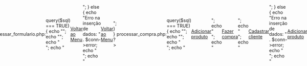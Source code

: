 # trabalhobncodados

ETAPA 01:
1. Modelagem no minimundo do banco, constar pelo menos 3 tabelas relacionadas,
pode ser mais do que 3 tabelas. Nesta etapa será dividido os grupos, escolha do
tema do sistema e apresentação para o professor da proposta do grupo para
validação.
![image](https://github.com/Ericaoliveira12/trabalhobncodados/assets/111866617/e2bf77c6-2888-4cc6-a568-ef100843f711)

ETAPA 02:
2. Construir o Modelo Entidade Relacionamento(MER) com todos os atributos para
cada entidade.
![image](https://github.com/Ericaoliveira12/trabalhobncodados/assets/111866617/ed6cc55f-3bdc-4118-aeb8-ac5d75c1bda1)

ETAPA 03:
3. Construir o Modelo Logico/Relacional do modelo.

Esse código é usado para criar tabelas em um banco de dados relacionado a vendas de CDs. As tabelas são "cd" para armazenar informações sobre os CDs, "cliente" para armazenar informações sobre os clientes, "Compra" para armazenar informações sobre as compras feitas pelos clientes e "cd_cliente" como uma tabela de junção para relacionar os CDs aos clientes. As declarações ALTER TABLE são usadas para adicionar restrições de chave estrangeira às tabelas. Isso garante que as relações entre as tabelas sejam mantidas e que as exclusões em cascata não sejam permitidas.

![image](https://github.com/Ericaoliveira12/trabalhobncodados/assets/111866617/1fb7bcf6-b388-4761-acd5-572c28e02078)

![image](https://github.com/Ericaoliveira12/trabalhobncodados/assets/111866617/e2480c0a-7505-4889-818a-138be8c36e99)

ETAPA 04:
4. Construir as tabelas do banco, definindo os relacionamentos entre elas através de
chaves primarias e estrangeiras.

-- Tabela de Artistas
CREATE TABLE Artistas (
    ArtistaID INT PRIMARY KEY,
    NomeArtista VARCHAR(100)
);

-- Tabela de Álbuns
CREATE TABLE Albuns (
    AlbumID INT PRIMARY KEY,
    NomeAlbum VARCHAR(100),
    ArtistaID INT,
    FOREIGN KEY (ArtistaID) REFERENCES Artistas(ArtistaID)
);

-- Tabela de Canções
CREATE TABLE Cancoes (
    CancaoID INT PRIMARY KEY,
    NomeCancao VARCHAR(100),
    AlbumID INT,
    FOREIGN KEY (AlbumID) REFERENCES Albuns(AlbumID)
);

1. Tabela de Artistas:
   - `ArtistaID` é a chave primária que identifica exclusivamente um artista.
   - `NomeArtista` armazena o nome do artista.

2. Tabela de Álbuns:
   - `AlbumID` é a chave primária que identifica exclusivamente um álbum.
   - `NomeAlbum` armazena o nome do álbum.
   - `ArtistaID` é uma chave estrangeira que se relaciona com a tabela de Artistas, conectando cada álbum a um artista específico.

3. Tabela de Canções:
   - `CancaoID` é a chave primária que identifica exclusivamente uma canção.
   - `NomeCancao` armazena o nome da canção.
   - `AlbumID` é uma chave estrangeira que se relaciona com a tabela de Albuns, conectando cada canção a um álbum específico.

Essas tabelas são um exemplo de um esquema de banco de dados relacionais para armazenar informações sobre artistas, álbuns e canções de música.

Etapa 05:

5. Criar um sistema que alimente o banco inserindo as informações através de uma
interface web com PHP, pode-se utilizar o phpMyadmin para a conexão e definir
pelo menos 10 consultas para o banco, seu sistema também deve ter gráficos
gerados a partir dos dados que estão no banco, com informações que sejam úteis.

processar_formulario.php:

<?php
include("config.php"); // Inclui o arquivo de configuração

if ($_SERVER["REQUEST_METHOD"] == "POST") {
    $titulo = $_POST["titulo"];
    $artista = $_POST["artista"];
    $genero = $_POST["genero"];
    $preco = $_POST["preco"];
    $estoque = $_POST["estoque"];
    $idioma = $_POST["idioma"];

    // Inserção de dados no banco de dados (sem stmt)
    $sql = "INSERT INTO cd (titulo, artista, genero, preco, estoque, idioma) VALUES ('$titulo', '$artista', '$genero', $preco, $estoque, '$idioma')";

    if ($conn->query($sql) === TRUE) {
        echo "<script>alert('Dados Cadastrados')</script>";
        echo "<script>window.location.href = 'http://localhost/loja_cds/index.php'</script>";
        echo "<br>";
        echo "<a href='index.php'>Voltar ao Menu</a>";
        
    } else {
        echo "Erro na inserção de dados: " . $conn->error;
        echo "<br>";
        echo "<a href='index.php'>Voltar ao Menu</a>";

    }
}
?>

processar_compra.php:

<?php
include("config.php"); // Inclui o arquivo de configuração

if ($_SERVER["REQUEST_METHOD"] == "POST") {
    $data = $_POST["data"];
    $cliente = $_POST["cliente"];
    $total = $_POST["total"];
    $produto = $_POST["produto"];
    $totalp = $_POST["totalp"];
    $idioma = $_POST["idioma"];
    
    // Inserção de dados no banco de dados (sem stmt)
    $sql = "INSERT INTO Compra (data, cliente, Total, produto, Totalp, idioma) VALUES ('$data', '$cliente', $total, '$produto', $totalp, '$idioma')";

    if ($conn->query($sql) === TRUE) {
        echo "<script>alert('Compra Cadastrada')</script>";
        echo "<script>window.location.href = 'http://localhost/loja_cds/index.php'</script>";
        echo "<br>";
        echo "<a href='cd.php'>Adicionar produto</a>";
        echo "<br>";
        echo "<a href='compra.php'>Fazer compra</a>";
        echo "<br>";
        echo "<a href='crud.php'>Cadastrar cliente</a>";
    } else {
        echo "Erro na inserção de dados: " . $conn->error;
        echo "<br>";
        echo "<a href='cd.php'>Adicionar produto</a>";
        echo "<br>";
        echo "<a href='compra.php'>Fazer compra</a>";
        echo "<br>";
        echo "<a href='cadastro.php'>Cadastrar cliente</a>";
    }
}
?>

index.php:

<!DOCTYPE html>
<html lang="en">
<head>
    <meta charset="UTF-8">
    <meta name="viewport" content="width=device-width, initial-scale=1.0">
    <link rel="stylesheet" href="style.css">
    <title>Login</title>
</head>
<body>
    <div class="main-login">
        <div class="card-login">
            <img src="https://img.freepik.com/premium-vector/mobile-music-design_25030-2940.jpg" alt="Imagem de fundo" />
             <a class="button" href="cd.php">Cadastrar Produto</a>
             <a class="button" href="crud.php">Cadastrar Cliente</a>
             <a class="button" href="compra.php">Cadastrar Compra</a>
        </div>
    </div>
</body>
</html>


<style>
    body {
    margin: 0;
    display: flex;
    justify-content: center;
    align-items: center;
    height: 100vh;
}

.card-login {
    text-align: center;
    background: #2f2841;
    border-radius: 20px;
    box-shadow: 0px 10px 40px #00000056;
    padding: 30px;
    max-width: 400px;
    width: 100%;
}

img {
    max-width: 100%;<a class="button" href="#">Botão 1</a>
    <a class="button" href="#">Botão 2</a>
    <a class="button" href="#">Botão 3</a>
    flex-direction: column;
    align-items: flex-start;
    justify-content: center;
    margin: 10px;
}

/* Estilos para os botões */
.button {
    display: block; /* Torna os botões elementos de bloco */
    width: 150px;
    margin: 10px 0; /* Adiciona espaçamento vertical entre os botões */
    padding: 10px 20px;
    background-color: #3498db;
    color: #fff;
    border: none;
    border-radius: 5px;
    cursor: pointer;
    font-size: 16px;
    text-align: center;
    text-decoration: none; /* Remove sublinhado em links */
}

.button:hover {
    background-color: #1e70c1;
}



.textfield > input {
    width: 100%;
    border: none;
    border-radius: 10px;
    padding: 15px;
    background: #514869;
    color: #f0ffffde;
    font-size: 12pt;
    box-shadow: 0px 10px 40px #00000056;
    outline: none;
    box-sizing: border-box;
}

.textfield > label {
    color: #f0ffffde;
    margin-bottom: 10px;
}

.textfield > input::placeholder {
    color: #f0ffff94;
}

.btn-login {
    width: 100%;
    padding: 16px 0px;
    margin-top: 40px;
    border: none;
    border-radius: 8px;
}

.custom-button {
    background-color: #3498db;
    color: #fff;
    padding: 10px 20px;
    border: none;
    border-radius: 5px;
    cursor: pointer;
    margin: 5px;
    font-size: 16px;
}

.custom-button:hover {
    background-color: #1e70c1;
}

</style>

Grafico_barra.php:
![image](https://github.com/Ericaoliveira12/trabalhobncodados/assets/111866617/a6aec2dd-28b3-41d8-aefe-b1544312747c)


<!DOCTYPE html>
<html>
  <head>
    <script type="text/javascript" src="https://www.gstatic.com/charts/loader.js"></script>
    <script type="text/javascript">
      google.charts.load('current', {'packages':['bar']});
      google.charts.setOnLoadCallback(drawChart);

      function drawChart() {
        var data = new google.visualization.DataTable();
        data.addColumn('string', 'Produto');
        data.addColumn('number', 'Quantidade Vendida');

        <?php
        include 'config.php';

        $sql = "SELECT produto, SUM(Totalp) AS quantidade_vendida FROM Compra GROUP BY produto ORDER BY quantidade_vendida DESC LIMIT 10";
        $result = mysqli_query($config, $sql);

        while ($row = mysqli_fetch_assoc($result)) {
          $produto = $row['produto'];
          $quantidade = (int)$row['quantidade_vendida'];
          echo "data.addRow(['$produto', $quantidade]);";
        }
        ?>
        
        var options = {
          chart: {
            title: 'Produtos Mais Vendidos',
            subtitle: 'Quantidade Vendida',
          },
          bars: 'horizontal' // Gráfico de barras horizontais
        };

        var chart = new google.charts.Bar(document.getElementById('barchart_material'));

        chart.draw(data, google.charts.Bar.convertOptions(options));
      }
    </script>
  </head>
  <body>
    <div id="barchart_material" style="width: 900px; height: 500px;"></div>
  </body>
</html>


crud.php:
<!DOCTYPE html>
<html lang="en">
<head>
    <meta charset="UTF-8">
    <meta name="viewport" content="width=device-width, initial-scale=1.0">
    <title>Formulário de Cadastro</title>
    <link rel="stylesheet" href="https://maxcdn.bootstrapcdn.com/bootstrap/4.5.2/css/bootstrap.min.css">
</head>
<body>
    <div class="container mt-5">
        <h2>Formulário de Cadastro</h2>
        <form method="post" action="cadastro.php">
            <div class="form-group">
                <label for="nome">Nome:</label>
                <input type="text" class="form-control" id="nome" name="nome" required>
            </div>
            <div class="form-group">
                <label for="endereco">Endereço:</label>
                <input type="text" class="form-control" id="endereco" name="endereco" required>
            </div>
            <div class="form-group">
                <label for="email">Email:</label>
                <input type="email" class="form-control" id="email" name="email" required>
            </div>
            <div class="form-group">
                <label for="telefone">Número de Telefone:</label>
                <input type="tel" class="form-control" id="telefone" name="telefone" required>
            </div>
            <button type="submit" class="btn btn-primary">Enviar</button>
        </form>
    </div>
</body>
</html>

Config.php:

<?php
    $servidor = "localhost";
    $username = "root";
    $password = "";
    $banco = "loja_cds";

    $conn = mysqli_connect($servidor, $username,$password,$banco); 

   /*  if (!$conn){
        echo "Não Conectado";
    }
 
    else {
        echo "Conectado";
    }    
 */

?>

Compra.php:

!DOCTYPE html>
<html lang="en">
<head>
    <meta charset="UTF-8">
    <meta name="viewport" content="width=device-width, initial-scale=1.0">
    <title>Formulário de Conexão ao Banco de Dados</title>
    <!-- Inclua as referências ao Bootstrap CSS -->
    <link rel="stylesheet" href="https://maxcdn.bootstrapcdn.com/bootstrap/4.5.2/css/bootstrap.min.css">
</head>
<body>
    <div class="container">
        <h2>Formulário de Conexão ao Banco de Dados</h2>
        <form action="processar_compra.php" method="post">
            <div class="form-group">
                <label for="data">Data:</label>
                <input type="date" class="form-control" id="data" name="data" required>
            </div>
            <div class="form-group">
                <label for="cliente">Cliente:</label>
                <input type="text" class="form-control" id="cliente" name="cliente" required>
            </div>
            <div class="form-group">
                <label for="produto">Produto:</label>
                <input type="text" class="form-control" id="produto" name="produto" required>
            </div>
            <div class="form-group">
                <label for="idioma">Idioma:</label>
                <input type="text" class="form-control" id="idioma" name="idioma" step="0.01" required>
            </div>
            <div class="form-group">
                <label for="total">Total:</label>
                <input type="number" class="form-control" id="total" name="total" step="0.01" required>
            </div>
            <div class="form-group">
                <label for="totalp">Quantidade de produtos:</label>
                <input type="number" class="form-control" id="totalp" name="totalp" step="0.01" required>
            </div>
            <button type="submit" class="btn btn-primary">Conectar ao Banco de Dados</button>
        </form>
    </div>

    <!-- Inclua as referências ao Bootstrap JavaScript e jQuery (opcional) para recursos interativos -->
    <script src="https://code.jquery.com/jquery-3.5.1.slim.min.js"></script>
    <script src="https://cdn.jsdelivr.net/npm/@popperjs/core@2.9.3/dist/umd/popper.min.js"></script>
    <script src="https://maxcdn.bootstrapcdn.com/bootstrap/4.5.2/js/bootstrap.min.js"></script>
</body>
</html>

Cd.php:

<!DOCTYPE html>
<html lang="en">
<head>
    <meta charset="UTF-8">
    <meta name="viewport" content="width=device-width, initial-scale=1.0">
    <title>Formulário de Produtos</title>
    <link rel="stylesheet" href="https://maxcdn.bootstrapcdn.com/bootstrap/4.5.2/css/bootstrap.min.css">
</head>
<body>
    <div class="container mt-5">
        <h2>Formulário de Produtos</h2>
        <form method="post" action="processar_formulario.php">
            <div class="form-group">
                <label for="titulo">Título do Disco:</label>
                <input type="text" class="form-control" id="titulo" name="titulo" required>
            </div>
            <div class="form-group">
                <label for="artista">Artista:</label>
                <input type="text" class="form-control" id="artista" name="artista" required>
            </div>
            <div class="form-group">
                <label for="genero">Gênero:</label>
                <input type="text" class="form-control" id="genero" name="genero" required>
            </div>
            <div class="form-group">
                <label for="idioma">Idioma:</label>
                <input type="text" class="form-control" id="idioma" name="idioma" required>
            </div>
            <div class="form-group">
                <label for="preco">Preço:</label>
                <input type="number" class="form-control" id="preco" name="preco" step="0.01" required>
            </div>
            <div class="form-group">
                <label for="estoque">Quantidade em Estoque:</label>
                <input type="number" class="form-control" id="estoque" name="estoque" required>
            </div>
            <button type="submit" class="btn btn-primary">Enviar</button>
        </form>
    </div>

</body>
</html>

Cadastro.php:

<?php
include("config.php"); // Inclui o arquivo de configuração

if ($_SERVER["REQUEST_METHOD"] == "POST") {
    $nome = $_POST["nome"];
    $endereco = $_POST["endereco"];
    $email = $_POST["email"];
    $telefone = $_POST["telefone"];

    // Inserção de dados no banco de dados
    $sql = "INSERT INTO cliente (Nome, Endereco, Email, Numero_de_telefone) VALUES ('$nome', '$endereco', '$email', '$telefone')";

    if ($conn->query($sql) === TRUE) {
        echo "<script>alert('Dados Cadastrados')</script>";
        echo "<script>window.location.href = 'http://localhost/loja_cds/index.php'</script>";
        echo "<br>";
        echo "<a href='cd.php'>Adicionar produto</a>";
        echo "<br>";
        echo "<a href='compra.php'>Fazer compra</a>";
        echo "<br>";
        echo "<a href='crud.php'>Cadastrar cliente</a>";
    } else {
        echo "Erro na inserção de dados: " . $conn->error;
        echo "<br>";
        echo "<a href='cd.php'>Adicionar produto</a>";
        echo "<br>";
        echo "<a href='compra.php'>Fazer compra</a>";
        echo "<br>";
        echo "<a href='crud.php'>Cadastrar cliente</a>";
    }
}
?>

ETAPA 06:

6. Todas essas informações devem estar em um repositório do github, onde o grupo
colocará os diagramas, códigos SQL, consultas criadas e demais detalhes. Todos
os participantes devem constar nesse repositório, pode-se criar uma “organização”
onde todos de forma colaborativa construam a aplicação e mantenham ela no
repositório.







